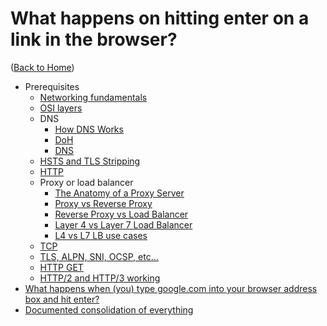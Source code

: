 # What happens on hitting enter on a link in the browser?

([Back to Home](README.md))

-   Prerequisites
    -   [Networking fundamentals](https://www.youtube.com/watch?v=cNwEVYkx2Kk&list=PLDQaRcbiSnqF5U8ffMgZzS7fq1rHUI3Q8)
    -   [OSI layers](osi_layers.md)
    -   DNS
        -   [How DNS Works](https://www.youtube.com/watch?v=uOfonONtIuk)
        -   [DoH](https://www.youtube.com/watch?v=SudCPE1Cn6U)
        -   [DNS](dns.md)
    -   [HSTS and TLS Stripping](https://www.youtube.com/watch?v=kYhMnw4aJTw)
    -   [HTTP](http.md)
    -   Proxy or load balancer
        -   [The Anatomy of a Proxy Server](https://www.youtube.com/watch?v=B2G49HZxnRE)
        -   [Proxy vs Reverse Proxy](https://www.youtube.com/watch?v=SqqrOspasag)
        -   [Reverse Proxy vs Load Balancer](https://www.youtube.com/watch?v=S8J2fkN2FeI)
        -   [Layer 4 vs Layer 7 Load Balancer](https://www.youtube.com/watch?v=aKMLgFVxZYk)
        -   [L4 vs L7 LB use cases](https://www.youtube.com/watch?v=kOEw75j9zdI)
    -   [TCP](https://www.youtube.com/watch?v=qqRYkcta6IE&list=PLQnljOFTspQX_Zkt_8teMRsdY4sNt4BX6)
    -   [TLS, ALPN, SNI, OCSP, etc...](tls.md)
    -   [HTTP GET](http.md#get)
    -   [HTTP/2 and HTTP/3 working](http.md#http-versions)
-   [What happens when (you) type google.com into your browser address box and hit enter?](https://www.youtube.com/watch?v=dh406O2v_1c)
-   [Documented consolidation of everything](https://github.com/alex/what-happens-when)
